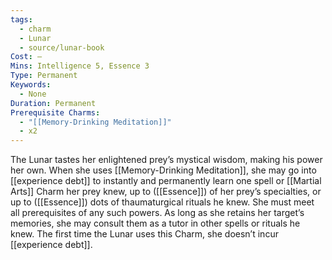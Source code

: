 ```yaml
---
tags:
  - charm
  - Lunar
  - source/lunar-book
Cost: —
Mins: Intelligence 5, Essence 3
Type: Permanent
Keywords:
  - None
Duration: Permanent
Prerequisite Charms:
  - "[[Memory-Drinking Meditation]]"
  - x2
---
```

The Lunar tastes her enlightened prey’s mystical wisdom, making his power her own. When she uses [[Memory-Drinking Meditation]], she may go into [[experience debt]] to instantly and permanently learn one spell or [[Martial Arts]] Charm her prey knew, up to ([[Essence]]) of her prey’s specialties, or up to ([[Essence]]) dots of thaumaturgical rituals he knew. She must meet all prerequisites of any such powers. As long as she retains her target’s memories, she may consult them as a tutor in other spells or rituals he knew. The first time the Lunar uses this Charm, she doesn’t incur [[experience debt]].